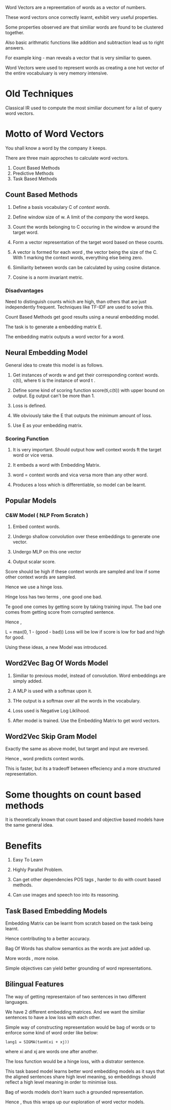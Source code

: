 
Word Vectors are a repreentation of words as a vector of numbers.

These word vectors once correctly learnt, exhibit very useful properties.

Some properties observed are that similiar words are found to be clustered together.

Also basic arithmatic functions like addition and subtraction lead us to right answers.

For example king - man reveals a vector that is very similiar to queen.

Word Vectors were used to represent words as creating a one hot vector of the entire vocabuluary is very memory intensive.


# Old Techniques

Classical IR used to compute the most similiar document for a list of query word vectors.


# Motto of Word Vectors

You shall know a word by the company it keeps.

There are three main approches to calculate word vectors.

1. Count Based Methods
2. Predictive Methods
3. Task Based Methods

## Count Based Methods

1. Define a basis vocabulary C of *context words*.

2. Define window size of w. A limit of the _company_ the word keeps.

3. Count the words belonging to C occuring in the window w around the target word.

4. Form a vector representation of the target word based on these counts.

5. A vector is formed for each word , the vector being the size of the C. With 1 marking the context words, everything else being zero.

6. Similiarity between words can be calculated by using cosine distance.

7. Cosine is a norm invariant metric.

### Disadvantages

Need to distinguish counts which are high, than others that are just independently frequent. Techniques like TF-IDF are used to solve this.

Count Based Methods get good results using a neural embedding model.

The task is to generate a embedding matrix E. 

The embedding matrix outputs a word vector for a word.

## Neural Embedding Model

General idea to create this model is as follows.

1. Get instances of words w and get their corresponding context words.
c(ti), where ti is the instance of word t . 

2. Define some kind of scoring function score(ti,c(ti))
with upper bound on output. Eg output can't be more than 1.

3. Loss is defined. 

4. We obviously take the E that outputs the minimum amount of loss.

5. Use E as your embedding matrix.

### Scoring Function

1. It is very important. Should output how well context words ft the target word or vice versa. 

2. It embeds a word with Embedding Matrix.

3. word = context words and vica versa more than any other word.

4. Produces a loss which is differentiable, so model can be learnt.


## Popular Models

### C&W Model ( NLP From Scratch )

1. Embed context words.

2. Undergo shallow convolution over these embeddings to generate one vector.

3. Undergo MLP on this one vector

4. Output scalar score.

Score should be high if these context words are sampled and low if some other context words are sampled. 

Hence we use a hinge loss.

Hinge loss has two terms , one good one bad.

Te good one comes by getting score by taking training input. The bad one comes from getting score from corrupted sentence.

Hence ,

L = max(0, 1 - (good - bad))
Loss will be low if score is low for bad and high for good.

Using these ideas, a new Model was introduced.

## Word2Vec Bag Of Words Model

1. Similiar to previous model, instead of convolution. Word embeddings are simply added.

2. A MLP is used with a softmax upon it.

3. THe output is a softmax over all the words in the vocabulary.

4. Loss used is Negative Log Liklihood.

5. After model is trained. Use the Embedding Matrix to get word vectors.

## Word2Vec Skip Gram Model

Exactly the same as above model, but target and input are reversed.

Hence , word predicts context words.

This is faster, but its a tradeoff between effeciency and a more structured representation.

# Some thoughts on count based methods

It is theoretically known that count based and objective based models have the same general idea.


# Benefits

1. Easy To Learn

2. Highly Parallel Problem.

3. Can get other dependencies POS tags , harder to do with count based methods.

4. Can use images and speech too into its reasoning.


## Task Based Embedding Models

Embedding Matrix can be learnt from scratch based on the task being learnt.

Hence contributing to a better accuracy.

Bag Of Words has shallow semantics as the words are just added up.

More words , more noise.

Simple objectives can yield better grounding of word representations.

## Bilingual Features

The way of getting representaion of two sentences in two different languages.

We have 2 different embedding matrices. And we want the similiar sentences to have a low loss with each other.

Simple way of constructing representation would be bag of words or to enforce some kind of word order like below: 

```
lang1 = SIGMA(tanH(xi + xj))
```
where xi and xj are words one after another.

The loss function would be 
 a hinge loss, with a distrator sentence.

This task based model learns better word embedding models as it says that the aligned sentences share high level meaning, so embeddings should reflect a high level meaning in order to minimise loss.

Bag of words models don't learn such a grounded representation.

Hence , thus this wraps up our exploration of word vector models.
